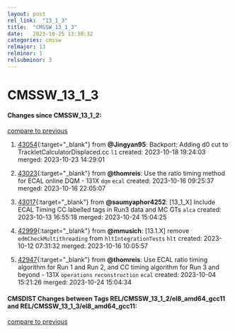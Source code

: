 ```yaml
---
layout: post
rel_link:  "13_1_3"
title:  "CMSSW_13_1_3"
date:   2023-10-25 13:30:32
categories: cmssw
relmajor: 13
relminor: 1
relsubminor: 3
---
```


# CMSSW_13_1_3
#### Changes since CMSSW_13_1_2:
[compare to previous](https://github.com/cms-sw/cmssw/compare/CMSSW_13_1_2...CMSSW_13_1_3)



1. [43054](http://github.com/cms-sw/cmssw/pull/43054){:target="_blank"}  from **@Jingyan95**: Backport: Adding d0 cut to TrackletCalculatorDisplaced.cc  `l1` created: 2023-10-18 19:24:03 merged: 2023-10-23 14:29:01

2. [43023](http://github.com/cms-sw/cmssw/pull/43023){:target="_blank"}  from **@thomreis**: Use the ratio timing method for ECAL online DQM - 131X `dqm` `ecal` created: 2023-10-16 09:25:37 merged: 2023-10-16 22:05:07

3. [43017](http://github.com/cms-sw/cmssw/pull/43017){:target="_blank"}  from **@saumyaphor4252**: [13_1_X] Include ECAL Timing CC labelled tags in Run3 data and MC GTs `alca` created: 2023-10-13 16:55:18 merged: 2023-10-24 15:04:25

4. [42999](http://github.com/cms-sw/cmssw/pull/42999){:target="_blank"}  from **@mmusich**: [13.1.X] remove `edmCheckMultithreading` from `hltIntegrationTests` `hlt` created: 2023-10-12 07:31:32 merged: 2023-10-16 10:05:57

5. [42947](http://github.com/cms-sw/cmssw/pull/42947){:target="_blank"}  from **@thomreis**: Use ECAL ratio timing algorithm for Run 1 and Run 2, and CC timing algorithm for Run 3 and beyond - 131X `operations` `reconstruction` `ecal` created: 2023-10-04 15:21:26 merged: 2023-10-24 15:04:34

#### CMSDIST Changes between Tags REL/CMSSW_13_1_2/el8_amd64_gcc11 and REL/CMSSW_13_1_3/el8_amd64_gcc11:
[compare to previous](https://github.com/cms-sw/cmsdist/compare/REL/CMSSW_13_1_2/el8_amd64_gcc11...REL/CMSSW_13_1_3/el8_amd64_gcc11)


